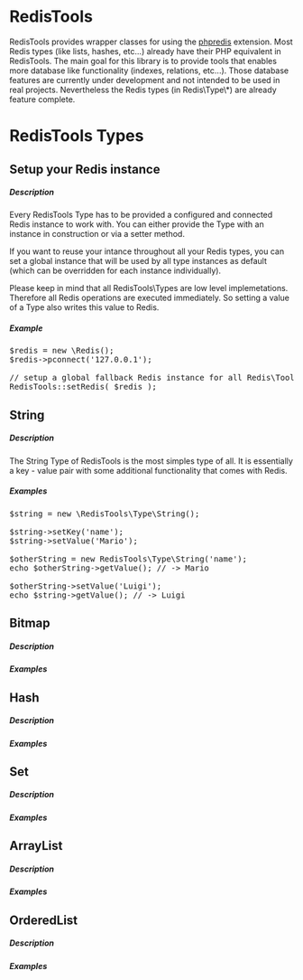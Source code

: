 RedisTools
==========

RedisTools provides wrapper classes for using the [phpredis](https://github.com/nicolasff/phpredis) extension. 
Most Redis types (like lists, hashes, etc...) already have their PHP equivalent in RedisTools. The main goal for
this library is to provide tools that enables more database like functionality (indexes, relations, etc...).
Those database features are currently under development and not intended to be used in real projects. Nevertheless 
the Redis types (in Redis\Type\\*) are already feature complete.



RedisTools Types
================

## Setup your Redis instance

##### Description
Every RedisTools Type has to be provided a configured and connected Redis instance 
to work with. You can either provide the Type with an instance in construction or via a setter method.

If you want to reuse your intance throughout all your Redis types, you can set a global instance that will be used by all type instances as default (which can be 
overridden for each instance individually). 

Please keep in mind that all RedisTools\Types are low level implemetations. Therefore all Redis operations are executed immediately. So setting a value of a Type also writes this value to Redis.

##### Example
<pre>
$redis = new \Redis();
$redis->pconnect('127.0.0.1');

// setup a global fallback Redis instance for all Redis\Tools\Types
RedisTools::setRedis( $redis );
</pre>

## String

##### Description
The String Type of RedisTools is the most simples type of all. It is essentially a key - value pair with some additional functionality that comes with Redis.

##### Examples
<pre>
$string = new \RedisTools\Type\String();

$string->setKey('name');
$string->setValue('Mario');

$otherString = new RedisTools\Type\String('name');
echo $otherString->getValue(); // -> Mario

$otherString->setValue('Luigi');
echo $string->getValue(); // -> Luigi
</pre>

## Bitmap
##### Description

##### Examples

## Hash
##### Description

##### Examples

## Set
##### Description

##### Examples

## ArrayList
##### Description

##### Examples

## OrderedList
##### Description

##### Examples